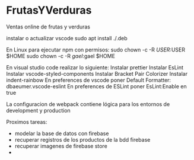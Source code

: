 # FrutasYVerduras

Ventas online de frutas y verduras

instalar o actualizar vscode
sudo apt install ./<file>.deb

En Linux para ejecutar npm con permisos:
sudo chown -c -R $USER:$USER \$HOME
sudo chown -c -R $gael:$gael \$HOME

En visual studio code realizar lo siguiente:
Instalar prettier
Instalar EsLint
Instalar vscode-styled-components
Instalar Bracket Pair Colorizer
Instalar indent-rainbow
En preferences de vscode poner Default Formatter: dbaeumer.vscode-eslint
En preferences de ESLint poner EsLint:Enable en true

La configuracion de webpack contiene lógica para los entornos de development y production

Proximos tareas:

- modelar la base de datos con firebase
- recuperar registros de los productos de la bdd firebase
- recuperar imagenes de firebase store
-
